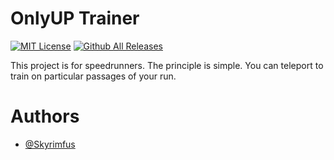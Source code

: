 # OnlyUP Trainer

[![MIT License](https://img.shields.io/badge/License-MIT-green.svg)](./LICENSE.md) [![Github All Releases](https://img.shields.io/github/downloads/Edgarflc/Only_Climb_Trainer/total.svg)]()

This project is for speedrunners. The principle is simple. You can teleport to train on particular passages of your run.

# Authors

- [@Skyrimfus](https://github.com/Skyrimfus)
